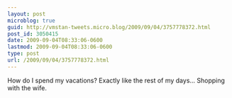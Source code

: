 ```yaml
---
layout: post
microblog: true
guid: http://vmstan-tweets.micro.blog/2009/09/04/3757778372.html
post_id: 3050415
date: 2009-09-04T08:33:06-0600
lastmod: 2009-09-04T08:33:06-0600
type: post
url: /2009/09/04/3757778372.html
---
```

How do I spend my vacations? Exactly like the rest of my days... Shopping with the wife.
